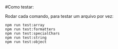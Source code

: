 #Como testar:

Rodar cada comando, para testar um arquivo por vez:

```
npm run test:array
npm run test:formatters
npm run test:specialChars
npm run test:string
npm run test:object
```
